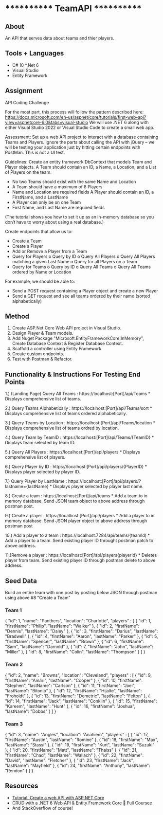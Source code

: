 # ********** TeamAPI **********

## About
An API that serves data about teams and thier players. 


## Tools + Languages
* C# 10
*.Net 6
* Visual Studio
* Entity Framework

## Assignment

API Coding Challenge

For the most part, this process will follow the pattern described here: 
https://docs.microsoft.com/en-us/aspnet/core/tutorials/first-web-api?view=aspnetcore-6.0&tabs=visual-studio
We will use .NET 6 along with either Visual Studio 2022 or Visual Studio Code to create a small web app.

Assessment:
Set up a web API project to interact with a database containing Teams and Players.
Ignore the parts about calling the API with jQuery – we will be testing your application just by hitting certain endpoints with PostMan. This is not a UI test.

Guidelines:
Create an entity framework DbContext that models Team and Player objects.
A Team should contain an ID, a Name, a Location, and a List of Players on the team.
-	No two Teams should exist with the same Name and Location
-	A Team should have a maximum of 8 Players
-	Name and Location are required fields
A Player should contain an ID, a FirstName, and a LastName
-	A Player can only be on one Team
-	First Name, and Last Name are required fields

(The tutorial shows you how to set it up as an in-memory database so you don’t have to worry about using a real database.)

Create endpoints that allow us to:
-	Create a Team
-	Create a Player
-	Add or Remove a Player from a Team
-	Query for Players
    o	Query by ID
    o	Query All Players
    o	Query All Players matching a given Last Name
    o	Query for all Players on a Team
-	Query for Teams
    o	Query by ID
    o	Query All Teams
    o	Query All Teams ordered by Name or Location

For example, we should be able to:
-	Send a POST request containing a Player object and create a new Player
-	Send a GET request and see all teams ordered by their name (sorted alphabetically)


## Method
1. Create ASP.Net Core Web API project in Visual Studio.
2. Design Player & Team models.
3. Add Nuget Package "Microsoft.EntityFrameworkCore.InMemory", Create Database Context & Register Database Context.
4. Scaffold a controller using Entity Framework.
5. Create custom endpoints.
6. Test with Postman & Refactor.


## Functionality & Instructions For Testing End Points
1.) (Landing Page) Query All Teams : https://localhost:[Port]/api/Teams
    * Displays comprehensive list of teams.
    
2.) Query Teams Alphabetically : https://localhost:[Port]/api/Teams/sort
    * Displays comprehensive list of teams ordered alphabetically.
    
3.) Query Teams by Location : https://localhost:[Port]/api/Teams/location
    * Displays comprehensive list of teams ordred by location.

4.) Query Team by TeamID : https://localhost:[Port]/api/Teams/{TeamID}
    * Displays team selected by team ID.
    
5.) Query All Players : https://localhost:[Port]/api/players
    * Displays comprehensive list of players.
    
6.) Query Player by ID : https://localhost:[Port]/api/players/{PlayerID}
    * Displays player selected by player ID.
    
7.) Query Player by LastName : https://localhost:[Port]/api/players/?lastname={lastName}
    * Displays player selected by player last name.
    
8.) Create a team :  https://localhost:[Port]/api/teams
    * Add a team to in memory database. Send JSON team object to above address through postman post.
    
9.) Create a player :  https://localhost:[Port]/api/players
    * Add a player to in memory database. Send JSON player object to above address through postman post

10.) Add a player to a team : https://localhost:7284/api/teams/{teamId)
    * Add a player to a team. Send existing player ID throught postman patch to above address.
    
11.)Remove a player :  https://localhost:[Port]/api/players{playerId}
    * Deletes player from team. Send existing player ID through postman delete to above address.
    
## Seed Data
Build an entire team with one post by posting below JSON through postman using above #8 "Create a Team"

### Team 1
{
    "id": 1,
    "name": "Panthers",
    "location": "Charlotte",
    "players" : [
        {
            "id": 1,
            "firstName": "Philip",
            "lastName": "Walker"
        },
        {
            "id": 2,
            "firstName": "Dennis",
            "lastName": "Daley"
        },
        {
            "id": 3,
            "firstName": "Darius",
            "lastName": "Bradwell"
        },
        {
            "id": 4,
            "firstName": "Aaron",
            "lastName": "Parker"
        },
        {
            "id": 5,
            "firstName": "Spencer",
            "lastName": "Brown"
        },
        {
            "id": 6,
            "firstName": "Sam",
            "lastName": "Darnold"
        },
        {
            "id": 7,
            "firstName": "John",
            "lastName": "Miller"
        },
        {
            "id": 8,
            "firstName": "Colin",
            "lastName": "Thompson"
        }
    ]
}

### Team 2
{
    "id": 2,
    "name": "Browns",
    "location": "Cleveland",
    "players" : [
        {
            "id": 9,
            "firstName": "Amari",
            "lastName": "Cooper"
        },
        {
            "id": 10,
            "firstName": "Stephen",
            "lastName": "Carlson"
        },
        {
            "id": 11,
            "firstName": "Joel",
            "lastName": "Bitonio"
        },
        {
            "id": 12,
            "firstName": "Hijalte",
            "lastName": "Froholdt"
        },
        {
            "id": 13,
            "firstName": "Demetric",
            "lastName": "Felton"
        },
        {
            "id": 14,
            "firstName": "Jack",
            "lastName": "Conklin"
        },
        {
            "id": 15,
            "firstName": "Kareem",
            "lastName": "Hunt"
        },
        {
            "id": 16,
            "firstName": "Joshua",
            "lastName": "Dobbs"
        }
    ]
}

### Team 3

{
    "id": 3,
    "name": "Angles",
    "location": "Anahiem",
    "players" : [
        {
            "id": 17,
            "firstName": "Austin",
            "lastName": "Romine"
        },
        {
            "id": 18,
            "firstName": "Max",
            "lastName": "Stassi"
        },
        {
            "id": 19,
            "firstName": "Kurt",
            "lastName": "Suzuki"
        },
        {
            "id": 20,
            "firstName": "Matt",
            "lastName": "Thaiss"
        },
        {
            "id": 21,
            "firstName": "Chad",
            "lastName": "Wallach"
        },
        {
            "id": 22,
            "firstName": "David",
            "lastName": "Fletcher"
        },
        {
            "id": 23,
            "firstName": "Jack",
            "lastName": "Mayfield"
        },
        {
            "id": 24,
            "firstName": "Anthony",
            "lastName": "Rendon"
        }
    ]
}


## Resources
* <a href="[https://www.google.com/](https://docs.microsoft.com/en-us/aspnet/core/tutorials/first-web-api?view=aspnetcore-6.0&tabs=visual-studio)" target="_blank">Tutorial: Create a web API with ASP.NET Core</a>
* <a href="https://www.youtube.com/watch?v=Fbf_ua2t6v4&t=1810s" target="_blank">CRUD with a .NET 6 Web API & Entity Framework Core 🚀 Full Coursee</a>
* And StackOverflow of course!



